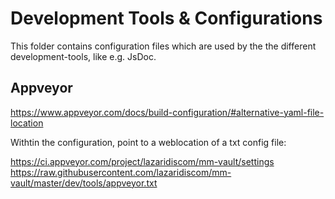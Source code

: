 # Development Tools & Configurations

This folder contains configuration files which are used by the the different
development-tools, like e.g. JsDoc.

## Appveyor

https://www.appveyor.com/docs/build-configuration/#alternative-yaml-file-location

Withtin the configuration, point to a weblocation of a txt config file:

https://ci.appveyor.com/project/lazaridiscom/mm-vault/settings
https://raw.githubusercontent.com/lazaridiscom/mm-vault/master/dev/tools/appveyor.txt
